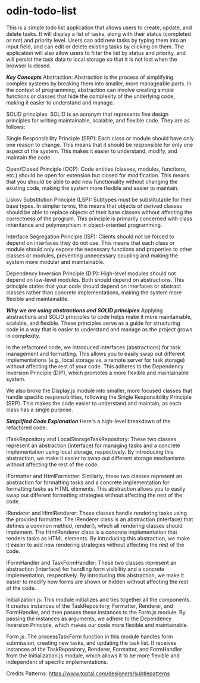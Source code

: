 # odin-todo-list
This is a simple todo list application that allows users to create, update, and delete tasks. It will display a list of tasks, along with their status (completed or not) and priority level. Users can add new tasks by typing them into an input field, and can edit or delete existing tasks by clicking on them. The application will also allow users to filter the list by status and priority, and will persist the task data to local storage so that it is not lost when the browser is closed.

*****Key Concepts*****
Abstraction: Abstraction is the process of simplifying complex systems by breaking them into smaller, more manageable parts. In the context of programming, abstraction can involve creating simple functions or classes that hide the complexity of the underlying code, making it easier to understand and manage.

SOLID principles: SOLID is an acronym that represents five design principles for writing maintainable, scalable, and flexible code. They are as follows:

Single Responsibility Principle (SRP): Each class or module should have only one reason to change. This means that it should be responsible for only one aspect of the system. This makes it easier to understand, modify, and maintain the code.

Open/Closed Principle (OCP): Code entities (classes, modules, functions, etc.) should be open for extension but closed for modification. This means that you should be able to add new functionality without changing the existing code, making the system more flexible and easier to maintain.

Liskov Substitution Principle (LSP): Subtypes must be substitutable for their base types. In simpler terms, this means that objects of derived classes should be able to replace objects of their base classes without affecting the correctness of the program. This principle is primarily concerned with class inheritance and polymorphism in object-oriented programming.

Interface Segregation Principle (ISP): Clients should not be forced to depend on interfaces they do not use. This means that each class or module should only expose the necessary functions and properties to other classes or modules, preventing unnecessary coupling and making the system more modular and maintainable.

Dependency Inversion Principle (DIP): High-level modules should not depend on low-level modules. Both should depend on abstractions. This principle states that your code should depend on interfaces or abstract classes rather than concrete implementations, making the system more flexible and maintainable.

*****Why we are using abstractions and SOLID principles*****
Applying abstractions and SOLID principles to code helps make it more maintainable, scalable, and flexible. These principles serve as a guide for structuring code in a way that is easier to understand and manage as the project grows in complexity.

In the refactored code, we introduced interfaces (abstractions) for task management and formatting. This allows you to easily swap out different implementations (e.g., local storage vs. a remote server for task storage) without affecting the rest of your code. This adheres to the Dependency Inversion Principle (DIP), which promotes a more flexible and maintainable system.

We also broke the Display.js module into smaller, more focused classes that handle specific responsibilities, following the Single Responsibility Principle (SRP). This makes the code easier to understand and maintain, as each class has a single purpose.

*****Simplified Code Explanation*****
Here's a high-level breakdown of the refactored code:

ITaskRepository and LocalStorageTaskRepository: These two classes represent an abstraction (interface) for managing tasks and a concrete implementation using local storage, respectively. By introducing this abstraction, we make it easier to swap out different storage mechanisms without affecting the rest of the code.

IFormatter and HtmlFormatter: Similarly, these two classes represent an abstraction for formatting tasks and a concrete implementation for formatting tasks as HTML elements. This abstraction allows you to easily swap out different formatting strategies without affecting the rest of the code.

IRenderer and HtmlRenderer: These classes handle rendering tasks using the provided formatter. The IRenderer class is an abstraction (interface) that defines a common method, render(), which all rendering classes should implement. The HtmlRenderer class is a concrete implementation that renders tasks as HTML elements. By introducing this abstraction, we make it easier to add new rendering strategies without affecting the rest of the code.

IFormHandler and TaskFormHandler: These two classes represent an abstraction (interface) for handling form visibility and a concrete implementation, respectively. By introducing this abstraction, we make it easier to modify how forms are shown or hidden without affecting the rest of the code.

Initialization.js: This module initializes and ties together all the components. It creates instances of the TaskRepository, Formatter, Renderer, and FormHandler, and then passes these instances to the Form.js module. By passing the instances as arguments, we adhere to the Dependency Inversion Principle, which makes our code more flexible and maintainable.

Form.js: The processTaskForm function in this module handles form submission, creating new tasks, and updating the task list. It receives instances of the TaskRepository, Renderer, Formatter, and FormHandler from the Initialization.js module, which allows it to be more flexible and independent of specific implementations.

Credits
Patterns:
https://www.toptal.com/designers/subtlepatterns